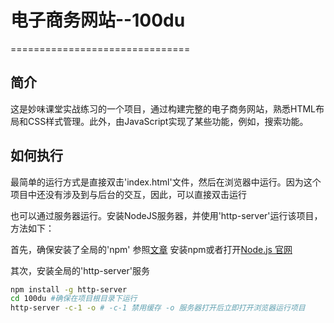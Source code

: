 # 电子商务网站--100du
===============================

## 简介

这是妙味课堂实战练习的一个项目，通过构建完整的电子商务网站，熟悉HTML布局和CSS样式管理。此外，由JavaScript实现了某些功能，例如，搜索功能。

## 如何执行

最简单的运行方式是直接双击'index.html'文件，然后在浏览器中运行。因为这个项目中还没有涉及到与后台的交互，因此，可以直接双击运行

也可以通过服务器运行。安装NodeJS服务器，并使用'http-server'运行该项目，方法如下：

首先，确保安装了全局的'npm'
参照[文章](https://www.digitalocation.com/community/tutorials/how-to-install-node-js-with-nvm-node-version-manager-on-a-vps) 安装npm或者打开[Node.js 官网](https://github.com/creationix/nvm)

其次，安装全局的'http-server'服务
```bash
npm install -g http-server
cd 100du #确保在项目根目录下运行
http-server -c-1 -o # -c-1 禁用缓存 -o 服务器打开后立即打开浏览器运行项目
```




